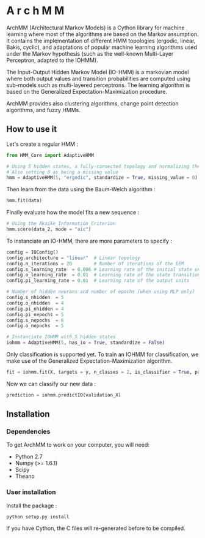 A r c h M M
===========
ArchMM (Architectural Markov Models) is a Cython library for machine learning where most of the algorithms are based on the Markov assumption.
It contains the implementation of different HMM topologies (ergodic, linear, Bakis, cyclic), and adaptations of popular machine learning
algorithms used under the Markov hypothesis (such as the well-known Multi-Layer Perceptron, adapted to the IOHMM).

The Input-Output Hidden Markov Model (IO-HMM) is a markovian model where both output values and transition probabilities are computed using 
sub-models such as multi-layered perceptrons. The learning algorithm is based on the Generalized Expectation-Maximization procedure.

ArchMM provides also clustering algorithms, change point detection algorithms, and fuzzy HMMs.

How to use it
-------------

Let's create a regular HMM :
```python
from HMM_Core import AdaptiveHMM

# Using 5 hidden states, a fully-connected topology and normalizing the inputs
# Also setting 0 as being a missing value
hmm = AdaptiveHMM(5, "ergodic", standardize = True, missing_value = 0)
```

Then learn from the data using the Baum-Welch algorithm :
```python
hmm.fit(data)
```

Finally evaluate how the model fits a new sequence :
```python
# Using the Akaike Information Criterion
hmm.score(data_2, mode = "aic")
```

To instanciate an IO-HMM, there are more parameters to specify :
```python
config = IOConfig()
config.architecture = "linear"  # Linear topology
config.n_iterations = 20        # Number of iterations of the GEM
config.s_learning_rate  = 0.006 # Learning rate of the initial state unit
config.o_learning_rate  = 0.01  # Learning rate of the state transition units
config.pi_learning_rate = 0.01  # Learning rate of the output units

# Number of hidden neurons and number of epochs (when using MLP only)
config.s_nhidden  = 5
config.o_nhidden  = 4
config.pi_nhidden = 4
config.pi_nepochs = 5
config.s_nepochs  = 6
config.o_nepochs  = 5

# Instanciate IOHMM with 5 hidden states
iohmm = AdaptiveHMM(5, has_io = True, standardize = False)
```
Only classification is supported yet. To train an IOHMM for classification, we make use
of the Generalized Expectation-Maximization algorithm.
```python
fit = iohmm.fit(X, targets = y, n_classes = 2, is_classifier = True, parameters = config)
```

Now we can classify our new data :
```python
prediction = iohmm.predictIO(validation_X)
```
Installation
------------

### Dependencies


To get ArchMM to work on your computer, you will need:

- Python 2.7
- Numpy (>= 1.6.1)
- Scipy
- Theano

### User installation

Install the package :
```
python setup.py install
```
If you have Cython, the C files will re-generated before to be compiled.

